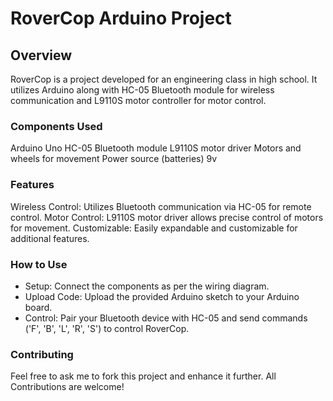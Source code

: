 # RoverCop Arduino Project

## Overview
RoverCop is a project developed for an engineering class in high school. 
It utilizes Arduino along with HC-05 Bluetooth module for wireless communication and L9110S motor controller for motor control.

### Components Used
Arduino Uno
HC-05 Bluetooth module
L9110S motor driver
Motors and wheels for movement
Power source (batteries) 9v

### Features
Wireless Control: Utilizes Bluetooth communication via HC-05 for remote control.
Motor Control: L9110S motor driver allows precise control of motors for movement.
Customizable: Easily expandable and customizable for additional features.

### How to Use
- Setup: Connect the components as per the wiring diagram.
- Upload Code: Upload the provided Arduino sketch to your Arduino board.
- Control: Pair your Bluetooth device with HC-05 and send commands ('F', 'B', 'L', 'R', 'S') to control RoverCop.

### Contributing
Feel free to ask me to fork this project and enhance it further. All Contributions are welcome!

